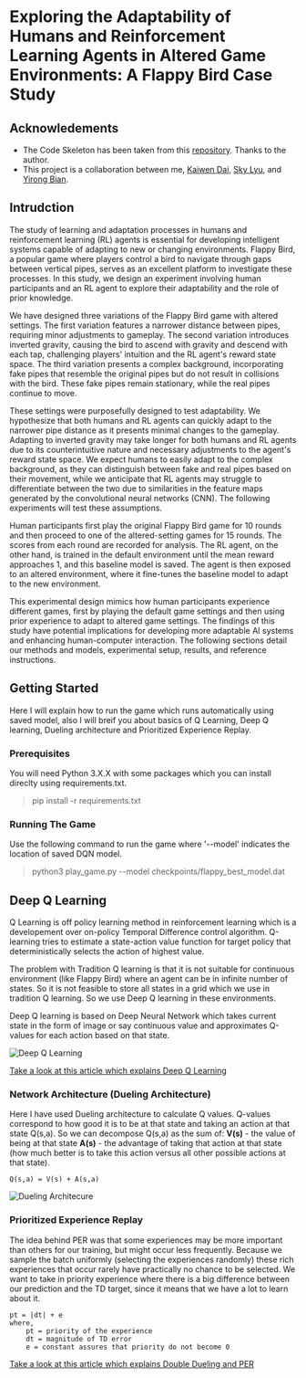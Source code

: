 # Exploring the Adaptability of Humans and Reinforcement Learning Agents in Altered Game Environments: A Flappy Bird Case Study
## Acknowledements
* The Code Skeleton has been taken from this [repository]([https://github.com/sourabhv/FlapPyBird](https://github.com/adityajn105/flappy-bird-deep-q-learning)). Thanks to the author.
* This project is a collaboration between me, [Kaiwen Dai](kd1860@nyu.edu), [Sky Lyu](sl6246@nyu.edu), and [Yirong Bian](yb970@nyu.edu).
## Intrudction
The study of learning and adaptation processes in humans and reinforcement learning (RL) agents is essential for developing intelligent systems capable of adapting to new or changing environments. Flappy Bird, a popular game where players control a bird to navigate through gaps between vertical pipes, serves as an excellent platform to investigate these processes. In this study, we design an experiment involving human participants and an RL agent to explore their adaptability and the role of prior knowledge.

We have designed three variations of the Flappy Bird game with altered settings. The first variation features a narrower distance between pipes, requiring minor adjustments to gameplay. The second variation introduces inverted gravity, causing the bird to ascend with gravity and descend with each tap, challenging players' intuition and the RL agent's reward state space. The third variation presents a complex background, incorporating fake pipes that resemble the original pipes but do not result in collisions with the bird. These fake pipes remain stationary, while the real pipes continue to move.

These settings were purposefully designed to test adaptability. We hypothesize that both humans and RL agents can quickly adapt to the narrower pipe distance as it presents minimal changes to the gameplay. Adapting to inverted gravity may take longer for both humans and RL agents due to its counterintuitive nature and necessary adjustments to the agent's reward state space. We expect humans to easily adapt to the complex background, as they can distinguish between fake and real pipes based on their movement, while we anticipate that RL agents may struggle to differentiate between the two due to similarities in the feature maps generated by the convolutional neural networks (CNN). The following experiments will test these assumptions.

Human participants first play the original Flappy Bird game for 10 rounds and then proceed to one of the altered-setting games for 15 rounds. The scores from each round are recorded for analysis. The RL agent, on the other hand, is trained in the default environment until the mean reward approaches 1, and this baseline model is saved. The agent is then exposed to an altered environment, where it fine-tunes the baseline model to adapt to the new environment. 

This experimental design mimics how human participants experience different games, first by playing the default game settings and then using prior experience to adapt to altered game settings. The findings of this study have potential implications for developing more adaptable AI systems and enhancing human-computer interaction. The following sections detail our methods and models, experimental setup, results, and reference instructions. 

## Getting Started
Here I will explain how to run the game which runs automatically using saved model, also I will breif you about basics of Q Learning, Deep Q learning, Dueling architecture and Prioritized Experience Replay.

### Prerequisites
You will need Python 3.X.X with some packages which you can install direclty using requirements.txt.
> pip install -r requirements.txt

### Running The Game
Use the following command to run the game where '--model' indicates the location of saved DQN model.
> python3 play_game.py --model checkpoints/flappy_best_model.dat

## Deep Q Learning
Q Learning is off policy learning method in reinforcement learning which is a developement over on-policy Temporal Difference control algorithm. Q-learning tries to estimate a state-action value function for target policy that deterministically selects the action of highest value.

The problem with Tradition Q learning is that it is not suitable for continuous environment (like Flappy Bird) where an agent can be in infinite number of states. So it is not feasible to store all states in a grid which we use in tradition Q learning. So we use Deep Q learning in these environments.

Deep Q learning is based on Deep Neural Network which takes current state in the form of image or say continuous value and approximates Q-values for each action based on that state.

![Deep Q Learning](https://cdn-images-1.medium.com/max/800/1*w5GuxedZ9ivRYqM_MLUxOQ.png)

[Take a look at this article which explains Deep Q Learning](https://medium.freecodecamp.org/an-introduction-to-deep-q-learning-lets-play-doom-54d02d8017d8)

### Network Architecture (Dueling Architecture)
Here I have used Dueling architecture to calculate Q values. Q-values correspond to how good it is to be at that state and taking an action at that state Q(s,a). 
So we can decompose Q(s,a) as the sum of:
**V(s)** - the value of being at that state
**A(s)** - the advantage of taking that action at that state (how much better is to take this action versus all other possible actions at that state).

```
Q(s,a) = V(s) + A(s,a)
```

![Dueling Architecure](https://cdn-images-1.medium.com/max/1200/1*FkHqwA2eSGixdS-3dvVoMA.png)

### Prioritized Experience Replay
The idea behind PER was that some experiences may be more important than others for our training, but might occur less frequently. Because we sample the batch uniformly (selecting the experiences randomly) these rich experiences that occur rarely have practically no chance to be selected. We want to take in priority experience where there is a big difference between our prediction and the TD target, since it means that we have a lot to learn about it.

```
pt = |dt| + e
where,
	pt = priority of the experience
	dt = magnitude of TD error
	e = constant assures that priority do not become 0
```


[Take a look at this article which explains Double Dueling and PER](https://medium.freecodecamp.org/improvements-in-deep-q-learning-dueling-double-dqn-prioritized-experience-replay-and-fixed-58b130cc5682)
